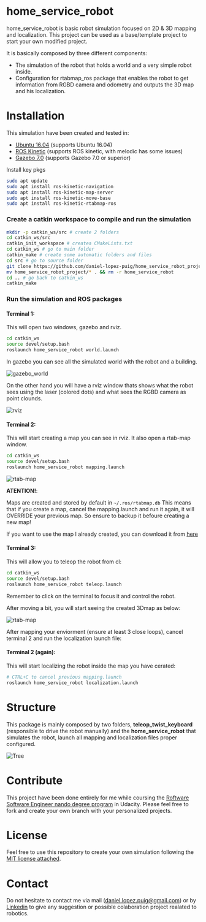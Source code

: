 # home_service_robot
home_service_robot is basic robot simulation focused on 2D & 3D mapping and localization. This project can be used as a base/template project to start your own modified project.

It is basically composed by three different components:
- The simulation of the robot that holds a world and a very simple robot inside.
- Configuration for rtabmap_ros package that enables the robot to get information from RGBD camera and odometry and outputs the 3D map and his localization.

# Installation
This simulation have been created and tested in:
- [Ubuntu 16.04](https://ubuntu.com/download/desktop) (supports Ubuntu 16.04) 
- [ROS Kinetic](http://wiki.ros.org/melodic/Installation/Ubuntu) (supports ROS kinetic, with melodic has some issues)
- [Gazebo 7.0](http://gazebosim.org/tutorials?cat=install&tut=install_ubuntu&ver=7.0) (supports Gazebo 7.0 or superior)

Install key pkgs

```bash
sudo apt update
sudo apt install ros-kinetic-navigation
sudo apt install ros-kinetic-map-server
sudo apt install ros-kinetic-move-base
sudo apt install ros-kinetic-rtabmap-ros
```

### Create a catkin workspace to compile and run the simulation

```bash
mkdir -p catkin_ws/src # create 2 folders
cd catkin_ws/src
catkin_init_workspace # createa CMakeLists.txt
cd catkin_ws # go to main folder
catkin_make # create some automatic folders and files
cd src # go to source folder
git clone https://github.com/daniel-lopez-puig/home_service_robot_project.git #clone this repository
mv home_service_robot_project/* . && rm -r home_service_robot
cd .. # go back to catkin_ws
catkin_make
```

### Run the simulation and ROS packages
#### Terminal 1:
This will open two windows, gazebo and rviz.
```bash
cd catkin_ws
source devel/setup.bash
roslaunch home_service_robot world.launch
```

In gazebo you can see all the simulated world with the robot and a building.

![gazebo_world](readme_images/gazebo.png)

On the other hand you will have a rviz window thats shows what the robot sees using the laser (colored dots) and what sees the RGBD camera as point clounds.

![rviz](readme_images/rviz.png)

#### Terminal 2:
This will start creating a map you can see in rviz. It also open a rtab-map window.
```bash
cd catkin_ws
source devel/setup.bash
roslaunch home_service_robot mapping.launch
```
![rtab-map](readme_images/rtab-map_starting_point.png)

**ATENTION!**:

Maps are created and stored by default in `~/.ros/rtabmap.db`
This means that if you create a map, cancel the mapping.launch and run it again, it will OVERRIDE your previous map. So ensure to backup it befoure creating a new map! 

If you want to use the map I already created, you can download it from [here](https://drive.google.com/file/d/1G_P53l2Hb7ecnsXoa-o2MKmRnVLl_oH6/view?usp=sharing)



#### Terminal 3:
This will allow you to teleop the robot from cl:
```bash
cd catkin_ws
source devel/setup.bash
roslaunch home_service_robot teleop.launch
```
Remember to click on the terminal to focus it and control the robot.

After moving a bit, you will start seeing the created 3Dmap as below:

![rtab-map](readme_images/rtab-map_after_moving.png)

After mapping your enviorment (ensure at least 3 close loops), cancel terminal 2 and run the localization launch file:

#### Terminal 2 (again):
This will start localizing the robot inside the map you have cerated:
```bash
# CTRL+C to cancel previous mapping.launch
roslaunch home_service_robot localization.launch
```

# Structure
This package is mainly composed by two folders, **teleop_twist_keyboard** (responsible to drive the robot manually) and the **home_service_robot** that simulates the robot, launch all mapping and localization files proper configured.

![Tree](readme_images/tree.png)

# Contribute

This project have been done entirely for me while coursing the  [Roftware Software Engineer nando degree program](https://www.udacity.com/course/robotics-software-engineer--nd209) in Udacity. Please feel free to fork and create your own branch with your personalized projects.

# License

Feel free to use this repository to create your own simulation following the [MIT license attached](LICENSE).

# Contact

Do not hesitate to contact me via mail (daniel.lopez.puig@gmail.com) or by [Linkedin](https://www.linkedin.com/in/daniel-lopez-puig/) to give any suggestion or possible colaboration project realated to robotics.
